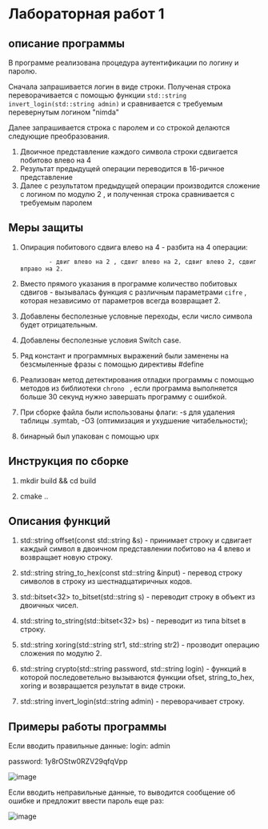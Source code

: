 # Лабораторная работ 1
## описание программы

В программе реализована процедура аутентификации по логину и паролю.

Сначала запрашивается логин в виде строки. Полученая строка переворачивается с помощью функции ```std::string invert_login(std::string admin)``` и сравнивается с требуемым перевернутым логином "nimda"

Далее запрашивается строка с паролем и со строкой делаются следующие преобразования. 

1) Двоичное представление каждого символа строки сдвигается побитово влево на 4
2) Результат предыдущей операции переводится в 16-ричное представление 
3) Далее с результатом предыдущей операции производится сложение с логином по модулю 2 , и полученная строка сравнивается с требуемым паролем

## Меры защиты

1. Опирация побитового сдвига влево на 4 - разбита  на 4 операции:

               - двиг влево на 2 , сдвиг влево на 2, сдвиг влево 2, сдвиг вправо на 2.

2. Вместо прямого указания в программе количество побитовых сдвигов - вызывалась функция c различным параметрами ```cifre``` , которая независимо от параметров всегда возвращает 2.

3. Добавлены бесполезные условные переходы, если число символа будет отрицательным.

4. Добавлены бесполезные условия Switch case.

5. Ряд констант и программных выражений были заменены на безсмыленные фразы  с помощью директивы #define

6. Реализован метод детектирования отладки программы с помощью методов из библиотеки ```chrono ``` , если программа выполняется больше 30 секунд нужно завершать программу с ошибкой. 

7. При сборке файла были использованы флаги: -s для удаления таблицы .symtab, -O3 (оптимизация и ухудшение читабельности); 

8. бинарный был упакован с помощью upx

## Инструкция по сборке 

1. mkdir build && cd build

2. cmake ..

##  Описания функций

1. std::string offset(const std::string &s) - принимает строку и сдвигает каждый символ в  двоичном представлении побитово на 4 влево и возвращает новую строку.

2. std::string string_to_hex(const std::string &input) - перевод строку символов в строку из шестнадцатиричных кодов.

3. std::bitset<32> to_bitset(std::string s) - переводит строку в объект из двоичных чисел.

4. std::string to_string(std::bitset<32> bs) - переводит из типа bitset в строку. 

5. std::string xoring(std::string str1, std::string str2) - прозводит операцию сложения по модулю 2.

6. std::string crypto(std::string password, std::string login) - функций в которой последоветельно вызываются функции ofset, string_to_hex, xoring и возвращается результат в виде строки.

7. std::string invert_login(std::string admin) - переворачивает строку.

##  Примеры работы программы

Если вводить правильные данные:
login: admin

password: 1y8rOStw0RZV29qfqVpp

![image](https://user-images.githubusercontent.com/41837845/138612057-f7884489-75aa-4221-857a-5ba0b068709b.png)

Если вводить неправильные данные, то выводится сообщение об ошибке и предложит ввести пароль еще раз: 

![image](https://user-images.githubusercontent.com/41837845/138612086-59ea433b-0b81-43b3-99f7-3ffd0cb58c21.png)



              


